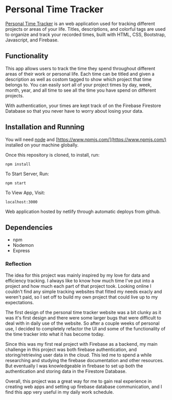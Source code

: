 # Personal Time Tracker

[Personal Time Tracker](https://personaltimetracker.netlify.app/) is an web application used for tracking different projects or areas of your life. Titles, descriptions, and colorful tags are used to organize and track your recorded times, built with HTML, CSS, Bootstrap, Javascript, and Firebase.

## Functionality

This app allows users to track the time they spend throughout different areas of their work or personal life. Each time can be titled and given a description as well as costom tagged to show which project that time belongs to. You can easily sort all of your project times by day, week, month, year, and all time to see all the time you have spend on different projects.

With authentication, your times are kept track of on the Firebase Firestore Database so that you never have to worry about losing your data.

## Installation and Running

You will need [node](https://nodejs.org/en/) and [https://www.npmjs.com/](https://www.npmjs.com/) installed on your machine globally.

Once this repository is cloned, to install, run:

`npm install`

To Start Server, Run:

`npm start`

To View App, Visit:

`localhost:3000`

Web application hosted by netlify through automatic deploys from github.

## Dependencies

- npm
- Nodemon
- Express

### Reflection

The idea for this project was mainly inspired by my love for data and efficiency tracking. I always like to know how much time I've put into a project and how much each part of that project took. Looking online I couldn't find any simple tracking websites that fitted my needs exacly and weren't paid, so I set off to build my own project that could live up to my expectations.

The first design of the personal time tracker website was a bit clunky as it was it's first design and there were some larger bugs that were difficult to deal with in daily use of the website. So after a couple weeks of personal use, I decided to completely refactor the UI and some of the functionality of the time tracker into what it has become today.

Since this was my first real project with Firebase as a backend, my main challenge in this project was both firebase authentication, and storing/retrieving user data in the cloud. This led me to spend a while researching and studying the firebase documentation and other resources. But eventually I was knowledgeable in firebase to set up both the authentication and storing data in the Firestore Database.

Overall, this project was a great way for me to gain real experience in creating web apps and setting up firebase database communication, and I find this app very useful in my daily work schedule.
